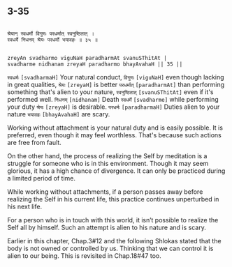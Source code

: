 ## 3-35


```shloka-sa

श्रेयान् स्वधर्मो विगुणः परधर्मात् स्वनुष्ठितात् ।
स्वधर्मे निधनम् श्रेयः परधर्मो भयावहः ॥ ३५ ॥

```
```shloka-sa-hk

zreyAn svadharmo viguNaH paradharmAt svanuSThitAt |
svadharme nidhanam zreyaH paradharmo bhayAvahaH || 35 ||

```
`स्वधर्मः` `[svadharmaH]` Your natural conduct, `विगुणः` `[viguNaH]` even though lacking in great qualities, `श्रेयः` `[zreyaH]` is better `परधर्मात्` `[paradharmAt]` than performing something that's alien to your nature, `स्वनुष्ठितात्` `[svanuSThitAt]` even if it's performed well. `निधनम्` `[nidhanam]` Death `स्वधर्मे` `[svadharme]` while performing your duty `श्रेयः` `[zreyaH]` is desirable. `परधर्मः` `[paradharmaH]` Duties alien to your nature `भयावहः` `[bhayAvahaH]` are scary.

Working without attachment is your natural duty and is easily possible. It is preferred, even though it may feel worthless. That's because such actions are free from fault.

On the other hand, the process of realizing the Self by meditation is a struggle for someone who is in this environment. Though it may seem glorious, it has a high chance of divergence. It can only be practiced during a limited period of time.




While working without attachments, if a person passes away before realizing the Self in his current life, this practice continues unperturbed in his next life. 

For a person who is in touch with this world, it isn’t possible to realize the Self all by himself. Such an attempt is alien to his nature and is scary.

Earlier in this chapter, Chap.3#12 and the following Shlokas stated that the body is not owned or controlled by us. Thinking that we can control it is alien to our being. This is revisited in Chap.18#47 too.


